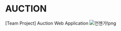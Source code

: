 # AUCTION
[Team Project] Auction Web Application
![언젠가!png](https://github.com/museundal/springG1/assets/111245560/fc2205f5-e8e1-49cb-9b75-0d6c834fba35)
